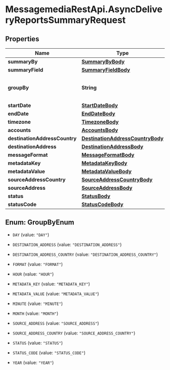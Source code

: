 # MessagemediaRestApi.AsyncDeliveryReportsSummaryRequest

## Properties
Name | Type | Description | Notes
------------ | ------------- | ------------- | -------------
**summaryBy** | [**SummaryByBody**](SummaryByBody.md) |  | [optional] 
**summaryField** | [**SummaryFieldBody**](SummaryFieldBody.md) |  | [optional] 
**groupBy** | **String** | Field to group results set by | [optional] 
**startDate** | [**StartDateBody**](StartDateBody.md) |  | [optional] 
**endDate** | [**EndDateBody**](EndDateBody.md) |  | [optional] 
**timezone** | [**TimezoneBody**](TimezoneBody.md) |  | [optional] 
**accounts** | [**AccountsBody**](AccountsBody.md) |  | [optional] 
**destinationAddressCountry** | [**DestinationAddressCountryBody**](DestinationAddressCountryBody.md) |  | [optional] 
**destinationAddress** | [**DestinationAddressBody**](DestinationAddressBody.md) |  | [optional] 
**messageFormat** | [**MessageFormatBody**](MessageFormatBody.md) |  | [optional] 
**metadataKey** | [**MetadataKeyBody**](MetadataKeyBody.md) |  | [optional] 
**metadataValue** | [**MetadataValueBody**](MetadataValueBody.md) |  | [optional] 
**sourceAddressCountry** | [**SourceAddressCountryBody**](SourceAddressCountryBody.md) |  | [optional] 
**sourceAddress** | [**SourceAddressBody**](SourceAddressBody.md) |  | [optional] 
**status** | [**StatusBody**](StatusBody.md) |  | [optional] 
**statusCode** | [**StatusCodeBody**](StatusCodeBody.md) |  | [optional] 


<a name="GroupByEnum"></a>
## Enum: GroupByEnum


* `DAY` (value: `"DAY"`)

* `DESTINATION_ADDRESS` (value: `"DESTINATION_ADDRESS"`)

* `DESTINATION_ADDRESS_COUNTRY` (value: `"DESTINATION_ADDRESS_COUNTRY"`)

* `FORMAT` (value: `"FORMAT"`)

* `HOUR` (value: `"HOUR"`)

* `METADATA_KEY` (value: `"METADATA_KEY"`)

* `METADATA_VALUE` (value: `"METADATA_VALUE"`)

* `MINUTE` (value: `"MINUTE"`)

* `MONTH` (value: `"MONTH"`)

* `SOURCE_ADDRESS` (value: `"SOURCE_ADDRESS"`)

* `SOURCE_ADDRESS_COUNTRY` (value: `"SOURCE_ADDRESS_COUNTRY"`)

* `STATUS` (value: `"STATUS"`)

* `STATUS_CODE` (value: `"STATUS_CODE"`)

* `YEAR` (value: `"YEAR"`)




